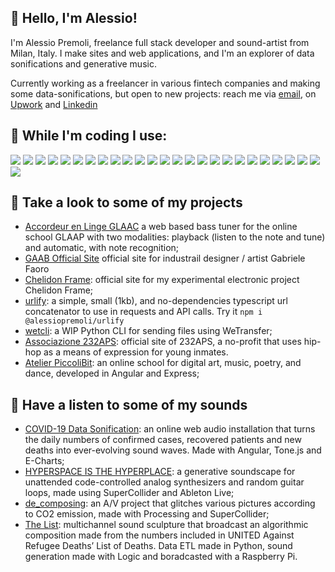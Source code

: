 ## 🚀 Hello, I'm Alessio!
I'm  Alessio Premoli, freelance full stack developer and sound-artist from Milan, Italy. I make sites and web applications, and I'm an explorer of data sonifications and generative music.

Currently working as a freelancer in various fintech companies and making some data-sonifications, but open to new projects: reach me via [email](mailto:alessio.premoli@outlook.it), on [Upwork](https://www.upwork.com/freelancers/~01d198758423fd696f) and [Linkedin](https://www.linkedin.com/in/alessio-premoli/)

## 💾 While I'm coding I use:
<p>
    <img src="https://img.shields.io/badge/-Kubernetes-326CE5?logo=Kubernetes&logoColor=white&style=flat-square">
    <img src="https://img.shields.io/badge/-Ionic-3880FF?logo=Ionic&logoColor=white&style=flat-square">
    <img src="https://img.shields.io/badge/-Docker-2496ED?logo=Docker&logoColor=white&style=flat-square">
    <img src="https://img.shields.io/badge/-Typescript-3178C6?logo=Typescript&logoColor=white&style=flat-square">
    <img src="https://img.shields.io/badge/-Processing_Foundation-006699?logo=Processing-Foundation&logoColor=white&style=flat-square">
    <img src="https://img.shields.io/badge/-CSS3-1572B6?logo=CSS3&logoColor=white&style=flat-square">
    <img src="https://img.shields.io/badge/-Python-3776AB?logo=Python&logoColor=white&style=flat-square">
    <img src="https://img.shields.io/badge/-React-61DAFB?logo=react&logoColor=white&style=flat-square">
    <img src="https://img.shields.io/badge/-Netlify-00C7B7?logo=Netlify&logoColor=white&style=flat-square">
    <img src="https://img.shields.io/badge/-MongoDB-47A248?logo=MongoDB&logoColor=white&style=flat-square">
    <img src="https://img.shields.io/badge/-Node.Js-339933?logo=Node.Js&logoColor=white&style=flat-square">
        <img src="https://img.shields.io/badge/-C_Sharp-239120?logo=C-Sharp&logoColor=white&style=flat-square">
        <img src="https://img.shields.io/badge/-Django-092E20?logo=Django&logoColor=white&style=flat-square">
    <img src="https://img.shields.io/badge/-Express-000000?logo=Express&logoColor=white&style=flat-square">
    <img src="https://img.shields.io/badge/-Heroku-430098?logo=Heroku&logoColor=white&style=flat-square">
    <img src="https://img.shields.io/badge/-.NET-512BD4?logo=.NET&logoColor=white&style=flat-square">
    <img src="https://img.shields.io/badge/-Gatsby-663399?logo=Gatsby&logoColor=white&style=flat-square">
    <img src="https://img.shields.io/badge/-p5.js-ED225D?logo=p5.js&logoColor=white&style=flat-square">
    <img src="https://img.shields.io/badge/-Jest-C21325?logo=Jest&logoColor=white&style=flat-square">
    <img src="https://img.shields.io/badge/-Angular-DD0031?logo=Angular&logoColor=white&style=flat-square">
    <img src="https://img.shields.io/badge/-Microsoft_SQL_Server-CC2927?logo=Microsoft-SQL-Server&logoColor=white&style=flat-square">
    <img src="https://img.shields.io/badge/-npm-CB3837?logo=npm&logoColor=white&style=flat-square">
    <img src="https://img.shields.io/badge/-Redis-DC382D?logo=Redis&logoColor=white&style=flat-square">
    <img src="https://img.shields.io/badge/-git-F05032?logo=git&logoColor=white&style=flat-square">
    <img src="https://img.shields.io/badge/-HTML5-E34F26?logo=HTML5&logoColor=white&style=flat-square">
    <img src="https://img.shields.io/badge/-Javascript-F7DF1E?logo=Javascript&logoColor=white&style=flat-square"> 
</p>  

## 🤖 Take a look to some of my projects
- [Accordeur en Linge GLAAC](https://accordeur-en-ligne.groovelikeapig.com/) a web based bass tuner for the online school GLAAP with two modalities: playback (listen to the note and tune) and automatic, with note recognition;
- [GAAB Official Site](https://www.gaab.studio/) official site for industrail designer / artist Gabriele Faoro
- [Chelidon Frame](https://chelidonframe.site/): official site for my experimental electronic project Chelidon Frame;
- [urlify](https://alessiopremoli.github.io/urlify/): a simple, small (1kb), and no-dependencies typescript url concatenator to use in requests and API calls. Try it `npm i @alessiopremoli/urlify`
- [wetcli](https://github.com/alessiopremoli/wetcli): a WIP Python CLI for sending files using WeTransfer;
- [Associazione 232APS](https://www.associazione232.org/): official site of 232APS, a no-profit that uses hip-hop as a means of expression for young inmates.
- [Atelier PiccoliBit](https://www.atelierpiccolibit.it/): an online school for digital art, music, poetry, and dance, developed in Angular and Express;


## 🤖 Have a listen to some of my sounds
- [COVID-19 Data Sonification](https://covid19-data-sonification.space/): an online web audio installation that turns the daily numbers of confirmed cases, recovered patients and new deaths into ever-evolving sound waves. Made with Angular, Tone.js and E-Charts;
- [HYPERSPACE IS THE HYPERPLACE](https://www.facebook.com/events/865059864059058): a generative soundscape for unattended code-controlled analog synthesizers and random guitar loops, made using SuperCollider and Ableton Live;
- [de_composing](https://paratissima.it/x/chelidon-frame_de_composing/): an A/V project that glitches various pictures according to CO2 emission, made with Processing and SuperCollider;
- [The List](https://www.youtube.com/watch?v=-Q4W8X-zGcQ): multichannel sound sculpture that broadcast an algorithmic composition made from the numbers included in UNITED Against Refugee Deaths’ List of Deaths. Data ETL made in Python, sound generation made with Logic and boradcasted with a Raspberry Pi.

